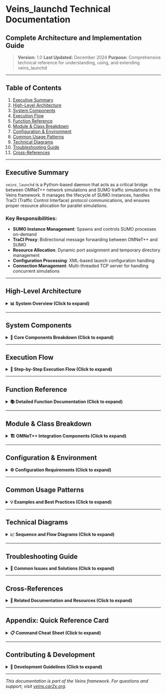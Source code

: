 # Veins_launchd Technical Documentation

## Complete Architecture and Implementation Guide

> **Version:** 1.0
> **Last Updated:** December 2024
> **Purpose:** Comprehensive technical reference for understanding, using, and extending veins_launchd

---

## Table of Contents

1. [Executive Summary](#executive-summary)
2. [High-Level Architecture](#high-level-architecture)
3. [System Components](#system-components)
4. [Execution Flow](#execution-flow)
5. [Function Reference](#function-reference)
6. [Module & Class Breakdown](#module--class-breakdown)
7. [Configuration & Environment](#configuration--environment)
8. [Common Usage Patterns](#common-usage-patterns)
9. [Technical Diagrams](#technical-diagrams)
10. [Troubleshooting Guide](#troubleshooting-guide)
11. [Cross-References](#cross-references)

---

## Executive Summary

`veins_launchd` is a Python-based daemon that acts as a critical bridge between OMNeT++ network simulations and SUMO traffic simulations in the Veins framework. It manages the lifecycle of SUMO instances, handles TraCI (Traffic Control Interface) protocol communications, and ensures proper resource allocation for parallel simulations.

### Key Responsibilities:

- **SUMO Instance Management**: Spawns and controls SUMO processes on-demand
- **TraCI Proxy**: Bidirectional message forwarding between OMNeT++ and SUMO
- **Resource Allocation**: Dynamic port assignment and temporary directory management
- **Configuration Processing**: XML-based launch configuration handling
- **Connection Management**: Multi-threaded TCP server for handling concurrent simulations

---

## High-Level Architecture

<details>
<summary><b>📊 System Overview (Click to expand)</b></summary>

### Component Interaction Model

```mermaid
graph TD
    subgraph OMNet["OMNeT++ Simulation"]
        subgraph Manager["TraCIScenarioManagerLaunchd"]
            A1["Sends launch configuration"]
            A2["Manages vehicle nodes"]
            A3["Controls simulation time"]
        end
    end

    subgraph Veins["veins_launchd (Python)"]
        subgraph Components["Main Components"]
            B1["TCP Socket Server (wait_for_connections)"]
            B2["Connection Handler (handle_connection)"]
            B3["Launch Config Parser (parse_launch_configuration)"]
            B4["SUMO Manager (run_sumo)"]
            B5["Message Proxy (forward_connection)"]
        end
    end

    subgraph Sumo["SUMO Instance"]
        subgraph SumoDetails[" "]
            C1["Traffic simulation"]
            C2["Vehicle movement"]
            C3["Traffic light control"]
            C4["Route management"]
        end
    end

    OMNet -->|"TraCI Protocol (TCP)<br/>Port: 9999 (default)"| Veins
    Veins -->|"TraCI Protocol (TCP)<br/>Dynamic Port Assignment"| Sumo
```

### Key Design Principles

1. **Separation of Concerns**: Network simulation (OMNeT++) is decoupled from traffic simulation (SUMO)
2. **Scalability**: Multi-threaded design supports concurrent simulations
3. **Resource Isolation**: Each simulation runs in its own temporary directory
4. **Protocol Transparency**: Acts as a transparent proxy for TraCI messages
5. **Fault Tolerance**: Graceful handling of connection failures and SUMO crashes

</details>

---

## System Components

<details>
<summary><b>🔧 Core Components Breakdown (Click to expand)</b></summary>

### 1. TCP Socket Server

**Location:** `wait_for_connections()` function
**Purpose:** Main entry point that listens for incoming connections

```python
def wait_for_connections(sumo_command, shlex, sumo_port, bind_address,
                        do_daemonize, do_kill, pidfile, keep_temp):
    """
    Open TCP socket, wait for connections, call handle_connection for each
    """
```

**Key Features:**

- Binds to configurable address/port (default: 127.0.0.1:9999)
- Supports daemon mode for background execution
- Handles multiple concurrent connections via threading
- Graceful shutdown on SIGTERM/SIGINT

### 2. Connection Handler

**Location:** `handle_connection()` function
**Purpose:** Manages individual client connections

```python
def handle_connection(sumo_command, shlex, conn, addr, keep_temp):
    """
    Handle incoming connection.
    """
```

**Workflow:**

1. Reads launch configuration from client
2. Processes configuration
3. Spawns SUMO instance
4. Establishes proxy connection

### 3. Launch Configuration Parser

**Location:** `parse_launch_configuration()` function
**Purpose:** Extracts settings from XML configuration

```python
def parse_launch_configuration(launch_xml_string):
    """
    Returns tuple of options set in launch configuration
    """
```

**Parsed Elements:**

- `<basedir>`: Base directory for simulation files
- `<seed>`: Random seed for reproducibility
- `<copy>`: Files to copy to temporary directory

### 4. SUMO Process Manager

**Location:** `run_sumo()` function
**Purpose:** Spawns and manages SUMO subprocess

```python
def run_sumo(runpath, sumo_command, shlex, config_file_name,
            remote_port, seed, client_socket, unused_port_lock, keep_temp):
    """
    Actually run SUMO.
    """
```

**Responsibilities:**

- Creates log files for SUMO output
- Starts SUMO subprocess with proper configuration
- Establishes connection to SUMO's TraCI server
- Manages SUMO lifecycle (including termination)

### 5. Message Proxy

**Location:** `forward_connection()` function
**Purpose:** Bidirectional message forwarding

```python
def forward_connection(client_socket, server_socket, process):
    """
    Proxy connections until either socket runs out of data or process terminates.
    """
```

**Features:**

- Uses `select()` for efficient I/O multiplexing
- TCP_NODELAY for low-latency forwarding
- Handles connection failures gracefully

</details>

---

## Execution Flow

<details>
<summary><b>🔄 Step-by-Step Execution Flow (Click to expand)</b></summary>

### Phase 1: Initialization

1. **Daemon Startup**

   ```bash
   ./bin/veins_launchd -vv -p 9999
   ```

   - Parses command-line arguments
   - Configures logging
   - Opens TCP socket on specified port

2. **Socket Binding**
   - Creates socket with SO_REUSEADDR option
   - Binds to specified address/port
   - Starts listening for connections

### Phase 2: Connection Establishment

3. **Client Connection**

   - OMNeT++ simulation connects via TraCIScenarioManagerLaunchd
   - New thread spawned for each connection
   - Connection details logged

4. **Protocol Handshake**
   - Client may send CMD_GET_VERSION (0x00)
   - Server responds with API version info
   - Establishes protocol compatibility

### Phase 3: Configuration Reception

5. **Launch Configuration**

   - Client sends CMD_FILE_SEND (0x75) command
   - Contains "sumo-launchd.launch.xml" file
   - XML parsed for simulation parameters

6. **Configuration Processing**
   ```xml
   <?xml version="1.0"?>
   <launch>
     <basedir path="/path/to/simulation" />
     <seed value="1234" />
     <copy file="network.net.xml" />
     <copy file="routes.rou.xml" />
     <copy file="sumo.sumo.cfg" type="config" />
   </launch>
   ```

### Phase 4: SUMO Preparation

7. **Temporary Directory Creation**

   - Creates isolated workspace (prefix: "sumo-launchd-tmp-")
   - Copies specified files from basedir
   - Modifies SUMO config with dynamic port and seed

8. **Port Allocation**
   - Acquires lock on unused port finder
   - Finds available port for SUMO TraCI server
   - Updates configuration with port number

### Phase 5: SUMO Execution

9. **Process Launch**

   - Spawns SUMO subprocess
   - Redirects stdout/stderr to log files
   - Waits for SUMO to bind to TraCI port

10. **Connection to SUMO**
    - Attempts connection with exponential backoff
    - Maximum 10 retry attempts
    - Releases port lock after successful connection

### Phase 6: Proxy Mode

11. **Message Forwarding**
    - Enters bidirectional proxy mode
    - Forwards all TraCI messages between client and SUMO
    - Continues until connection closes or SUMO terminates

### Phase 7: Cleanup

12. **Termination**

    - Sends SIGTERM to SUMO process
    - Escalates to SIGKILL if necessary
    - Closes all sockets

13. **Resource Cleanup**
    - Removes temporary directory (unless --keep-temp)
    - Writes result XML with execution status
    - Thread exits

</details>

---

## Function Reference

<details>
<summary><b>📚 Detailed Function Documentation (Click to expand)</b></summary>

### Core Functions

#### `main()`

**Purpose:** Program entry point
**Parameters:** None (uses command-line arguments)
**Returns:** None
**Dependencies:** optparse, logging, signal

**Functionality:**

- Parses command-line options
- Sets up logging configuration
- Installs signal handlers
- Calls `wait_for_connections()`

---

#### `wait_for_connections(sumo_command, shlex, sumo_port, bind_address, do_daemonize, do_kill, pidfile, keep_temp)`

**Purpose:** Main server loop that accepts connections
**Parameters:**

- `sumo_command` (str): Command to execute SUMO
- `shlex` (bool): Whether to use shell parsing for command
- `sumo_port` (int): Port to listen on
- `bind_address` (str): IP address to bind to
- `do_daemonize` (bool): Run as daemon
- `do_kill` (bool): Kill existing daemon first
- `pidfile` (str): Path to PID file
- `keep_temp` (bool): Preserve temporary directories

**Returns:** None
**Dependencies:** socket, start_new_thread
**Error Handling:** Catches SystemExit, KeyboardInterrupt

---

#### `handle_connection(sumo_command, shlex, conn, addr, keep_temp)`

**Purpose:** Handles individual client connection
**Parameters:**

- `sumo_command` (str): SUMO executable command
- `shlex` (bool): Shell parsing flag
- `conn` (socket): Client socket connection
- `addr` (tuple): Client address (IP, port)
- `keep_temp` (bool): Preserve temp files flag

**Returns:** None
**Dependencies:** `read_launch_config()`, `handle_launch_configuration()`
**Error Handling:** Logs exceptions, ensures socket closure

---

#### `read_launch_config(conn)`

**Purpose:** Reads launch configuration from socket
**Parameters:**

- `conn` (socket): Client connection

**Returns:** str - Launch configuration XML
**Dependencies:** struct, socket
**Protocol Details:**

- Expects TraCI message format
- Handles CMD_GET_VERSION gracefully
- Validates CMD_FILE_SEND command

---

#### `parse_launch_configuration(launch_xml_string)`

**Purpose:** Parses XML launch configuration
**Parameters:**

- `launch_xml_string` (str): XML configuration string

**Returns:** tuple(basedir, copy_nodes, seed)
**Dependencies:** xml.dom.minidom
**Validation:**

- Checks for valid root element
- Ensures single basedir/seed nodes
- Default seed: 23423

---

#### `handle_launch_configuration(sumo_command, shlex, launch_xml_string, client_socket, keep_temp)`

**Purpose:** Processes complete launch configuration
**Parameters:**

- `sumo_command` (str): SUMO command
- `shlex` (bool): Shell parsing flag
- `launch_xml_string` (str): XML configuration
- `client_socket` (socket): Client connection
- `keep_temp` (bool): Preserve temp files

**Returns:** str - Result XML with execution status
**Dependencies:** tempfile, shutil
**Workflow:**

1. Creates temporary directory
2. Parses configuration
3. Finds unused port
4. Copies/modifies files
5. Runs SUMO
6. Cleans up resources

---

#### `run_sumo(runpath, sumo_command, shlex, config_file_name, remote_port, seed, client_socket, unused_port_lock, keep_temp)`

**Purpose:** Executes SUMO subprocess
**Parameters:**

- `runpath` (str): Temporary directory path
- `sumo_command` (str): SUMO executable
- `shlex` (bool): Use shell parsing
- `config_file_name` (str): SUMO config filename
- `remote_port` (int): Port for SUMO TraCI
- `seed` (int): Random seed
- `client_socket` (socket): Client connection
- `unused_port_lock` (UnusedPortLock): Port allocation lock
- `keep_temp` (bool): Preserve temp files

**Returns:** str - Result XML
**Dependencies:** subprocess, time, signal
**Error Handling:**

- OSError for process spawn failures
- socket.error for connection issues
- Timeout handling for SUMO termination

---

#### `forward_connection(client_socket, server_socket, process)`

**Purpose:** Proxies messages between client and SUMO
**Parameters:**

- `client_socket` (socket): OMNeT++ connection
- `server_socket` (socket): SUMO connection
- `process` (Popen): SUMO subprocess

**Returns:** None
**Dependencies:** select, socket
**Features:**

- Bidirectional forwarding
- Non-blocking I/O
- TCP_NODELAY for low latency

---

#### `copy_and_modify_files(basedir, copy_nodes, runpath, remote_port, seed)`

**Purpose:** Copies simulation files to temp directory
**Parameters:**

- `basedir` (str): Source directory
- `copy_nodes` (list): XML nodes describing files
- `runpath` (str): Destination directory
- `remote_port` (int): SUMO TraCI port
- `seed` (int): Random seed

**Returns:** str - Config filename
**Dependencies:** xml.dom.minidom, os
**Modifications:**

- Sets remote-port in config
- Sets seed value
- Disables random mode

---

#### `find_unused_port()`

**Purpose:** Finds available TCP port
**Parameters:** None
**Returns:** int - Available port number
**Dependencies:** socket
**Method:** Binds to port 0, lets OS assign

---

#### `daemonize(pidfile)`

**Purpose:** Detaches process to run as daemon
**Parameters:**

- `pidfile` (str): Path to PID file

**Returns:** None
**Dependencies:** os, sys, atexit
**Process:**

1. Double fork to prevent zombies
2. Creates new session
3. Writes PID file
4. Registers cleanup handler

### Helper Classes

#### `UnusedPortLock`

**Purpose:** Thread-safe port allocation
**Methods:**

- `acquire()`: Obtains lock
- `release()`: Releases lock
- `__enter__()/__exit__()`: Context manager support

**Class Variable:**

- `lock`: Shared thread lock

</details>

---

## Module & Class Breakdown

<details>
<summary><b>🏗️ OMNeT++ Integration Components (Click to expand)</b></summary>

### TraCIScenarioManagerLaunchd (C++)

**Location:** `src/veins/modules/mobility/traci/`

#### Class Hierarchy

```
TraCIScenarioManager
    └── TraCIScenarioManagerLaunchd
```

#### Key Methods

##### `initialize(int stage)`

**Purpose:** OMNeT++ initialization hook
**Functionality:**

- Reads launchConfig parameter from omnetpp.ini
- Sets default basedir to network file location
- Configures seed from simulation run number

##### `init_traci()`

**Purpose:** Establishes TraCI connection
**Workflow:**

1. Checks API version compatibility
2. Sends launch configuration via CMD_FILE_SEND
3. Waits for acknowledgment
4. Calls parent class initialization

#### Configuration Parameters

**omnetpp.ini settings:**

```ini
*.manager.host = "localhost"
*.manager.port = 9999
*.manager.launchConfig = xmldoc("erlangen.launchd.xml")
*.manager.autoShutdown = true
*.manager.updateInterval = 1s
```

### TraCI Protocol Constants

**Location:** `src/veins/modules/mobility/traci/TraCIConstants.h`

```cpp
namespace TraCIConstants {
    const uint8_t CMD_FILE_SEND = 0x75;
    const uint8_t CMD_GET_VERSION = 0x00;
    const uint8_t RTYPE_OK = 0x00;
    const uint8_t RTYPE_NOTIMPLEMENTED = 0x01;
}
```

### Message Format

#### TraCI Message Structure

```
┌────────────┬────────────┬────────────┬──────────────┐
│ Msg Length │ Cmd Length │ Command ID │ Command Data │
│  (4 bytes) │  (1 byte)  │  (1 byte)  │  (variable)  │
└────────────┴────────────┴────────────┴──────────────┘
```

#### CMD_FILE_SEND Payload

```
┌──────────────┬──────────────┬──────────────┬──────────────┐
│ Filename Len │   Filename   │  Data Length │     Data     │
│   (4 bytes)  │  (variable)  │   (4 bytes)  │  (variable)  │
└──────────────┴──────────────┴──────────────┴──────────────┘
```

</details>

---

## Configuration & Environment

<details>
<summary><b>⚙️ Configuration Requirements (Click to expand)</b></summary>

### Command-Line Options

```bash
veins_launchd [options]

Options:
  -h, --help            Show help message and exit
  -c COMMAND, --command=COMMAND
                        Run SUMO as COMMAND [default: sumo]
  -s, --shlex           Treat command as shell string, replace {} with params
  -p PORT, --port=PORT  Listen for connections on PORT [default: 9999]
  -b ADDRESS, --bind=ADDRESS
                        Bind to ADDRESS [default: 127.0.0.1]
  -L LOGFILE, --logfile=LOGFILE
                        Log messages to LOGFILE [default: /tmp/sumo-launchd.log]
  -v, --verbose         Increase verbosity (can be used multiple times)
  -q, --quiet           Decrease verbosity
  -d, --daemon          Detach and run as daemon
  -k, --kill            Send SIGTERM to running daemon first
  -P PIDFILE, --pidfile=PIDFILE
                        PID file location [default: /tmp/sumo-launchd.pid]
  -t, --keep-temp       Keep all temporary files
```

### Environment Variables

| Variable    | Purpose                           | Default      |
| ----------- | --------------------------------- | ------------ |
| `PATH`      | Must include SUMO binary location | System PATH  |
| `SUMO_HOME` | SUMO installation directory       | Not required |
| `TMPDIR`    | Temporary file location           | `/tmp`       |

### Launch Configuration XML Schema

```xml
<?xml version="1.0"?>
<launch>
    <!-- Optional: Base directory for files -->
    <basedir path="/absolute/path/to/files" />

    <!-- Optional: Random seed (default: 23423) -->
    <seed value="12345" />

    <!-- Required: Files to copy -->
    <copy file="network.net.xml" />
    <copy file="routes.rou.xml" />
    <copy file="additional.xml" />

    <!-- Required: SUMO configuration (must have type="config") -->
    <copy file="simulation.sumo.cfg" type="config" />
</launch>
```

### SUMO Configuration Modifications

The daemon automatically modifies the SUMO configuration:

```xml
<!-- Added/Modified by veins_launchd -->
<remote-port value="[dynamic_port]" />
<seed value="[specified_seed]" />
<random value="false" />
```

### Directory Structure

```
/tmp/sumo-launchd-tmp-XXXXXX/
├── network.net.xml           # Network topology
├── routes.rou.xml            # Vehicle routes
├── simulation.sumo.cfg       # Modified config
├── sumo-launchd.out.log     # SUMO stdout
└── sumo-launchd.err.log     # SUMO stderr
```

### Logging Configuration

**Log Levels:**

- ERROR: Critical failures only
- WARN: Warnings and errors (default)
- INFO: General information (-v)
- DEBUG: Detailed debugging (-vv)

**Log Format:**

```
[TIMESTAMP] [LEVEL] [MODULE] Message
```

</details>

---

## Common Usage Patterns

<details>
<summary><b>💡 Examples and Best Practices (Click to expand)</b></summary>

### Basic Usage

#### 1. Starting the Daemon

```bash
# Foreground mode with verbose logging
./bin/veins_launchd -vv

# Background daemon mode
./bin/veins_launchd -d

# Custom port and logging
./bin/veins_launchd -p 8888 -L /var/log/veins.log -v
```

#### 2. OMNeT++ Configuration

```ini
[General]
*.manager.moduleType = "TraCIScenarioManagerLaunchd"
*.manager.host = "localhost"
*.manager.port = 9999
*.manager.launchConfig = xmldoc("launch.xml")
```

#### 3. Launch Configuration Examples

**Simple Configuration:**

```xml
<?xml version="1.0"?>
<launch>
    <copy file="simple.net.xml" />
    <copy file="simple.rou.xml" />
    <copy file="simple.sumo.cfg" type="config" />
</launch>
```

**Complex Configuration with Custom Paths:**

```xml
<?xml version="1.0"?>
<launch>
    <basedir path="/home/user/simulations/urban" />
    <seed value="42" />
    <copy file="manhattan.net.xml" />
    <copy file="traffic.rou.xml" />
    <copy file="pedestrians.rou.xml" />
    <copy file="tls.add.xml" />
    <copy file="urban.sumo.cfg" type="config" />
</launch>
```

### Advanced Patterns

#### Running Multiple Simulations

```bash
# Start multiple daemons on different ports
./bin/veins_launchd -p 9999 -P /tmp/veins1.pid &
./bin/veins_launchd -p 9998 -P /tmp/veins2.pid &
```

#### Using Custom SUMO Binaries

```bash
# Use specific SUMO version
./bin/veins_launchd -c /opt/sumo-1.8.0/bin/sumo

# Use SUMO-GUI for debugging
./bin/veins_launchd -c sumo-gui

# Use shell command with parameters
./bin/veins_launchd -s -c "sumo --step-length 0.1 {}"
```

#### Debugging Failed Simulations

```bash
# Keep temporary files for inspection
./bin/veins_launchd -vv --keep-temp

# Check logs after failure
tail -f /tmp/sumo-launchd.log
ls -la /tmp/sumo-launchd-tmp-*/
cat /tmp/sumo-launchd-tmp-*/sumo-launchd.err.log
```

### Performance Optimization

#### 1. Connection Pooling

- Reuse daemon instance for multiple simulations
- Reduces startup overhead

#### 2. Resource Limits

```bash
# Increase file descriptor limit
ulimit -n 4096

# Set process priority
nice -n -5 ./bin/veins_launchd
```

#### 3. Network Optimization

- Use localhost for same-machine setups
- Consider Unix domain sockets for future versions

### Security Considerations

#### 1. Bind to Localhost Only

```bash
# Secure: Local connections only
./bin/veins_launchd -b 127.0.0.1

# Insecure: Accepts remote connections
./bin/veins_launchd -b 0.0.0.0  # AVOID!
```

#### 2. File System Permissions

```bash
# Set restrictive permissions on temp directory
export TMPDIR=/secure/tmp
chmod 700 /secure/tmp
```

#### 3. Process Isolation

- Run as non-root user
- Use separate user for production

</details>

---

## Technical Diagrams

<details>
<summary><b>📈 Sequence and Flow Diagrams (Click to expand)</b></summary>

### High-Level Architecture Diagram

![Alt text](doc/diagrams/ High-Level Architecture_Diagram.svg)

### High-Level Sequence Diagram

![Alt text](doc/diagrams/High_level_sequence.svg)

### Connection Establishment Sequence

![Alt text](doc/diagrams/Connection_establishment.svg)

### State Machine Diagram

<img src="doc/diagrams/State_machine.svg" alt="Description" width="700" height="700">

### Data Flow Diagram

<img src="doc/diagrams/Data_flow.svg" alt="Description" width="600" height="600">

### Component Interaction Timeline

```
Time →
│
├─ T0: Daemon startup
│  └─ Socket bind on port 9999
│
├─ T1: Client connection
│  ├─ Thread spawn
│  └─ Socket accept
│
├─ T2: Configuration reception
│  ├─ Read TraCI message
│  └─ Parse XML
│
├─ T3: Resource allocation
│  ├─ Create temp directory
│  ├─ Copy files
│  └─ Find free port
│
├─ T4: SUMO launch
│  ├─ Spawn subprocess
│  └─ Wait for TraCI bind
│
├─ T5: Proxy establishment
│  ├─ Connect to SUMO
│  └─ Enter forwarding loop
│
├─ T6: Simulation execution
│  └─ Bidirectional message flow
│
├─ T7: Termination
│  ├─ Client disconnect
│  ├─ SUMO shutdown
│  └─ Resource cleanup
│
└─ T8: Ready for next connection
```

</details>

---

## Troubleshooting Guide

<details>
<summary><b>🔧 Common Issues and Solutions (Click to expand)</b></summary>

### Connection Issues

#### Problem: "Connection refused" error

**Symptoms:**

```
Error: Connection to TraCI server refused
```

**Solutions:**

1. Check daemon is running: `ps aux | grep veins_launchd`
2. Verify port: `netstat -an | grep 9999`
3. Check firewall: `sudo iptables -L`
4. Start daemon: `./bin/veins_launchd -vv`

#### Problem: "Address already in use"

**Symptoms:**

```
OSError: [Errno 98] Address already in use
```

**Solutions:**

1. Kill existing daemon: `./bin/veins_launchd -k`
2. Find process: `lsof -i :9999`
3. Use different port: `./bin/veins_launchd -p 9998`

### SUMO Launch Issues

#### Problem: SUMO fails to start

**Symptoms:**

```
Could not start SUMO: [Errno 2] No such file or directory
```

**Solutions:**

1. Check SUMO installation: `which sumo`
2. Specify full path: `-c /usr/local/bin/sumo`
3. Verify PATH: `echo $PATH`
4. Install SUMO: `apt-get install sumo`

#### Problem: SUMO crashes immediately

**Symptoms:**

```
Exited with error code 1
Check sumo-launchd.err.log
```

**Solutions:**

1. Keep temp files: `--keep-temp`
2. Check error log: `/tmp/sumo-launchd-tmp-*/sumo-launchd.err.log`
3. Validate network file: `sumo --net-file network.net.xml`
4. Check routes: `sumo --route-files routes.rou.xml`

### Configuration Issues

#### Problem: Invalid launch configuration

**Symptoms:**

```
RuntimeError: launch config root element not <launch>
```

**Solutions:**

1. Validate XML syntax
2. Check root element is `<launch>`
3. Ensure config file has `type="config"`
4. Verify file paths exist

#### Problem: Files not found

**Symptoms:**

```
RuntimeError: file "network.net.xml" does not exist
```

**Solutions:**

1. Check basedir setting
2. Use absolute paths
3. Verify file permissions
4. Check working directory

### Performance Issues

#### Problem: Slow simulation startup

**Symptoms:**

- Long delay before simulation starts
- High CPU usage during initialization

**Solutions:**

1. Reduce file sizes
2. Use binary formats
3. Increase connection timeout
4. Profile with `--keep-temp`

#### Problem: Message forwarding lag

**Symptoms:**

- Delayed vehicle updates
- Choppy movement

**Solutions:**

1. Check network latency
2. Disable Nagle: TCP_NODELAY is set
3. Increase socket buffer size
4. Use localhost instead of IP

### Debug Techniques

#### Enable Maximum Logging

```bash
./bin/veins_launchd -vv -L debug.log --keep-temp
```

#### Monitor in Real-Time

```bash
tail -f /tmp/sumo-launchd.log
strace -p $(pidof python3)
tcpdump -i lo port 9999
```

#### Analyze Temp Directory

```bash
find /tmp/sumo-launchd-tmp-* -type f -exec ls -la {} \;
grep ERROR /tmp/sumo-launchd-tmp-*/sumo-launchd.err.log
```

</details>

---

## Cross-References

<details>
<summary><b>🔗 Related Documentation and Resources (Click to expand)</b></summary>

### Internal References

#### Veins Components

- [TraCIScenarioManager](src/veins/modules/mobility/traci/TraCIScenarioManager.h) - Base class for TraCI management
- [TraCIConnection](src/veins/modules/mobility/traci/TraCIConnection.h) - Low-level TraCI protocol handling
- [TraCICommandInterface](src/veins/modules/mobility/traci/TraCICommandInterface.h) - High-level TraCI commands
- [TraCIConstants](src/veins/modules/mobility/traci/TraCIConstants.h) - Protocol constants and definitions

#### Example Configurations

- [erlangen.launchd.xml](examples/veins/erlangen.launchd.xml) - Sample launch configuration
- [omnetpp.ini](examples/veins/omnetpp.ini) - OMNeT++ configuration example
- [RSUExampleScenario.ned](examples/veins/RSUExampleScenario.ned) - Network description

### External References

#### SUMO Documentation

- [TraCI Protocol Specification](https://sumo.dlr.de/docs/TraCI/Protocol.html)
- [SUMO Configuration](https://sumo.dlr.de/docs/sumo.html)
- [Network Building](https://sumo.dlr.de/docs/Networks/PlainXML.html)

#### OMNeT++ Resources

- [OMNeT++ Manual](https://omnetpp.org/documentation/)
- [NED Language](https://doc.omnetpp.org/omnetpp/manual/#cha:ned-lang)
- [Configuration Reference](https://doc.omnetpp.org/omnetpp/manual/#cha:config-reference)

#### Veins Documentation

- [Official Website](http://veins.car2x.org/)
- [Veins Tutorial](http://veins.car2x.org/tutorial/)
- [API Documentation](http://veins.car2x.org/documentation/)

### Related Papers

1. **"Bidirectionally Coupled Network and Road Traffic Simulation for Improved IVC Analysis"**

   - Sommer, C., German, R., & Dressler, F. (2011)
   - IEEE Transactions on Mobile Computing

2. **"Veins: The Open Source Vehicular Network Simulation Framework"**
   - Sommer, C., et al. (2019)
   - Recent Advances in Network Simulation

### Community Resources

- [Veins Mailing List](http://veins.car2x.org/support/)
- [GitHub Repository](https://github.com/sommer/veins)
- [Stack Overflow Tag](https://stackoverflow.com/questions/tagged/veins)

</details>

---

## Appendix: Quick Reference Card

<details>
<summary><b>📋 Command Cheat Sheet (Click to expand)</b></summary>

### Essential Commands

```bash
# Start daemon (foreground, verbose)
./bin/veins_launchd -vv

# Start daemon (background)
./bin/veins_launchd -d

# Stop daemon
./bin/veins_launchd -k

# Custom configuration
./bin/veins_launchd -p 8888 -c sumo-gui -vv --keep-temp

# Check status
ps aux | grep veins_launchd
netstat -tlnp | grep 9999
tail -f /tmp/sumo-launchd.log
```

### Configuration Templates

**Minimal launch.xml:**

```xml
<?xml version="1.0"?>
<launch>
    <copy file="network.net.xml" />
    <copy file="routes.rou.xml" />
    <copy file="config.sumo.cfg" type="config" />
</launch>
```

**Full launch.xml:**

```xml
<?xml version="1.0"?>
<launch>
    <basedir path="/path/to/files" />
    <seed value="12345" />
    <copy file="network.net.xml" />
    <copy file="routes.rou.xml" />
    <copy file="additional.xml" />
    <copy file="config.sumo.cfg" type="config" />
</launch>
```

**OMNeT++ Configuration:**

```ini
*.manager.moduleType = "org.car2x.veins.modules.mobility.traci.TraCIScenarioManagerLaunchd"
*.manager.updateInterval = 0.1s
*.manager.host = "localhost"
*.manager.port = 9999
*.manager.autoShutdown = true
*.manager.launchConfig = xmldoc("launch.xml")
```

### Debugging Workflow

1. **Enable verbose logging:** `-vv`
2. **Keep temporary files:** `--keep-temp`
3. **Check daemon log:** `/tmp/sumo-launchd.log`
4. **Check SUMO logs:** `/tmp/sumo-launchd-tmp-*/sumo-launchd.*.log`
5. **Validate configuration:** `xmllint --noout launch.xml`
6. **Test SUMO directly:** `sumo -c config.sumo.cfg`

</details>

---

## Contributing & Development

<details>
<summary><b>👥 Development Guidelines (Click to expand)</b></summary>

### Code Style

- Python 3 compatible
- PEP 8 compliance
- Comprehensive docstrings
- Type hints (future enhancement)

### Testing

```bash
# Unit tests (to be added)
python -m pytest tests/

# Integration test
./test_veins_launchd.sh
```

### Future Enhancements

1. **WebSocket support** for browser-based clients
2. **REST API** for configuration management
3. **Metrics collection** for performance monitoring
4. **Docker container** for isolated execution
5. **Kubernetes operator** for cloud deployment

### Contributing Process

1. Fork repository
2. Create feature branch
3. Write tests
4. Submit pull request
5. Update documentation

</details>

---

_This documentation is part of the Veins framework. For questions and support, visit [veins.car2x.org](http://veins.car2x.org/)._
